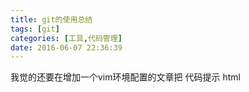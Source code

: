 ```yaml
---
title: git的使用总结
tags: [git]
categories: [工具,代码管理]
date: 2016-06-07 22:36:39
---
```

我觉的还要在增加一个vim环境配置的文章把
代码提示
html
